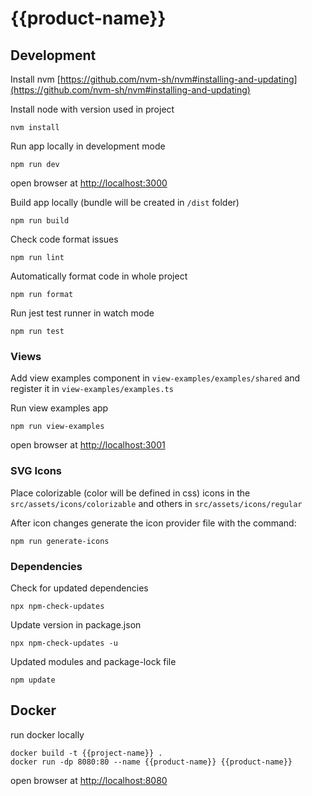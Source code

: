 # {{product-name}}

## Development

Install nvm [https://github.com/nvm-sh/nvm#installing-and-updating](https://github.com/nvm-sh/nvm#installing-and-updating)

Install node with version used in project
```
nvm install
```

Run app locally in development mode
```
npm run dev
```
open browser at [http://localhost:3000](http://localhost:3000)

Build app locally (bundle will be created in `/dist` folder)
```
npm run build
```

Check code format issues
```
npm run lint
```

Automatically format code in whole project
```
npm run format
```

Run jest test runner in watch mode
```
npm run test
```

### Views

Add view examples component in `view-examples/examples/shared` and register it in `view-examples/examples.ts`

Run view examples app
```
npm run view-examples
```
open browser at [http://localhost:3001](http://localhost:3001)

### SVG Icons

Place colorizable (color will be defined in css) icons in the `src/assets/icons/colorizable` and others in `src/assets/icons/regular`

After icon changes generate the icon provider file with the command:
```
npm run generate-icons
```

### Dependencies

Check for updated dependencies
```
npx npm-check-updates
```

Update version in package.json
```
npx npm-check-updates -u
```

Updated modules and package-lock file
```
npm update
```

## Docker

run docker locally
```
docker build -t {{project-name}} .
docker run -dp 8080:80 --name {{product-name}} {{product-name}}
```

open browser at [http://localhost:8080](http://localhost:8080)